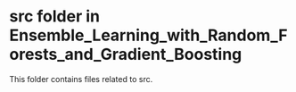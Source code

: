 # src folder in Ensemble_Learning_with_Random_Forests_and_Gradient_Boosting 
This folder contains files related to src. 
